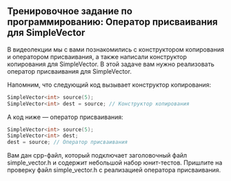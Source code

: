 ## Тренировочное задание по программированию: Оператор присваивания для SimpleVector

В видеолекции мы с вами познакомились с конструктором копирования и оператором присваивания, а также написали конструктор копирования для SimpleVector. В этой задаче вам нужно реализовать оператор присваивания для SimpleVector.

Напомним, что следующий код вызывает конструктор копирования:
```c++
SimpleVector<int> source(5);
SimpleVector<int> dest = source; // Конструктор копирования
```
А код ниже — оператор присваивания:
```c++
SimpleVector<int> source(5);
SimpleVector<int> dest;
dest = source; // Оператор присваивания
```
Вам дан cpp-файл, который подключает заголовочный файл simple_vector.h и содержит небольшой набор юнит-тестов. Пришлите на проверку файл simple_vector.h с реализацией оператора присваивания.
